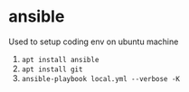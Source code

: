 # ansible
Used to setup coding env on ubuntu machine

1. `apt install ansible`
2. `apt install git`
3. `ansible-playbook local.yml --verbose -K`
